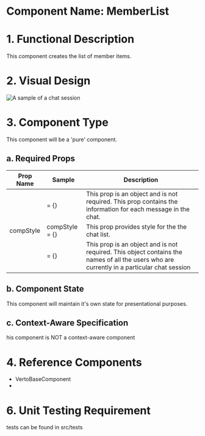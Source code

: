 # Component Name:  MemberList   #
# 1. Functional Description #

This component creates the list of member items.

# 2. Visual Design #  

![A sample of a chat session](https://raw.githubusercontent.com/star2star/react-verto-communicator/master/documents/img/chatmessagelist-img.png)


# 3. Component Type #

This component will be a 'pure' component.

## a. Required Props ##


| Prop Name | Sample | Description |
| ------------ | ------------- | ------------- |
| |  = {} | This prop is an object and is not required. This prop contains the information for each message in the chat. |
| compStyle | compStyle = {} | This prop provides style for the the chat list. |
|  |   = {} | This prop is an object and is not required. This object contains the names of all the users who are currently in a particular chat session |


## b. Component State ##

  This component will maintain it's own state for presentational purposes.

## c. Context-Aware Specification ##

  his component is NOT a context-aware component

# 4. Reference Components #

- VertoBaseComponent
- 

# 6. Unit Testing Requirement #

tests can be found in src/tests
